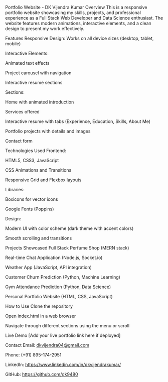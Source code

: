 Portfolio Website - DK Vijendra Kumar 
Overview
This is a responsive portfolio website showcasing my skills, projects, and professional experience as a Full Stack Web Developer and Data Science enthusiast. The website features modern animations, interactive elements, and a clean design to present my work effectively.

Features
Responsive Design: Works on all device sizes (desktop, tablet, mobile)

Interactive Elements:

Animated text effects

Project carousel with navigation

Interactive resume sections

Sections:

Home with animated introduction

Services offered

Interactive resume with tabs (Experience, Education, Skills, About Me)

Portfolio projects with details and images

Contact form

Technologies Used
Frontend:

HTML5, CSS3, JavaScript

CSS Animations and Transitions

Responsive Grid and Flexbox layouts

Libraries:

Boxicons for vector icons

Google Fonts (Poppins)

Design:

Modern UI with color scheme (dark theme with accent colors)

Smooth scrolling and transitions

Projects Showcased
Full Stack Perfume Shop (MERN stack)

Real-time Chat Application (Node.js, Socket.io)

Weather App (JavaScript, API integration)

Customer Churn Prediction (Python, Machine Learning)

Gym Attendance Prediction (Python, Data Science)

Personal Portfolio Website (HTML, CSS, JavaScript)

How to Use
Clone the repository

Open index.html in a web browser

Navigate through different sections using the menu or scroll

Live Demo
[Add your live portfolio link here if deployed]

Contact
Email: dkvijendra04@gmail.com

Phone: (+91) 895-174-2951

LinkedIn: https://www.linkedin.com/in/dkvijendrakumar/

GitHub: https://github.com/dk9480
